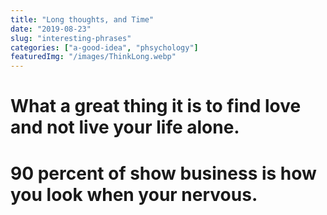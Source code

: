 ```yaml
---
title: "Long thoughts, and Time"
date: "2019-08-23"
slug: "interesting-phrases"
categories: ["a-good-idea", "phsychology"]
featuredImg: "/images/ThinkLong.webp"
---
```


# What a great thing it is to find love and not live your life alone. #

# 90 percent of show business is how you look when your nervous.

